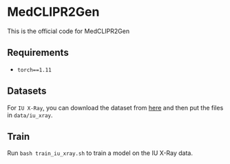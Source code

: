 # MedCLIPR2Gen
This is the official code for MedCLIPR2Gen


## Requirements

- `torch==1.11`


## Datasets

For `IU X-Ray`, you can download the dataset from [here](https://drive.google.com/file/d/1c0BXEuDy8Cmm2jfN0YYGkQxFZd2ZIoLg/view?usp=sharing) and then put the files in `data/iu_xray`.



## Train

Run `bash train_iu_xray.sh` to train a model on the IU X-Ray data.


